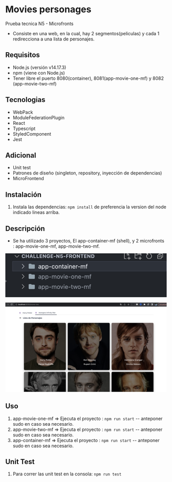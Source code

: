 # Movies personages

Prueba tecnica N5 - Microfronts

- Consiste en una web, en la cual, hay 2 segmentos(peliculas) y cada 1 redirecciona a una lista de personajes.

## Requisitos

- Node.js (versión v14.17.3)
- npm (viene con Node.js)
- Tener libre el puerto 8080(container), 8081(app-movie-one-mf) y 8082 (app-movie-two-mf)

## Tecnologias

- WebPack
- ModuleFederationPlugin
- React
- Typescript
- StyledComponent
- Jest

## Adicional

- Unit test
- Patrones de diseño (singleton, repository, inyección de dependencias)
- MicroFrontend

## Instalación

1. Instala las dependencias: `npm install` de preferencia la version del node indicado lineas arriba.

## Descripción

- Se ha utilizado 3 proyectos, El app-container-mf (shell), y 2 microfronts : app-movie-one-mf, app-movie-two-mf.

![Alt text](image-1.png)

![Alt text](image.png)

## Uso

1. app-movie-one-mf => Ejecuta el proyecto : `npm run start` -- anteponer sudo en caso sea necesario.
1. app-movie-two-mf => Ejecuta el proyecto : `npm run start` -- anteponer sudo en caso sea necesario.
1. app-container-mf => Ejecuta el proyecto : `npm run start` -- anteponer sudo en caso sea necesario.

## Unit Test

1. Para correr las unit test en la consola: `npm run test`
